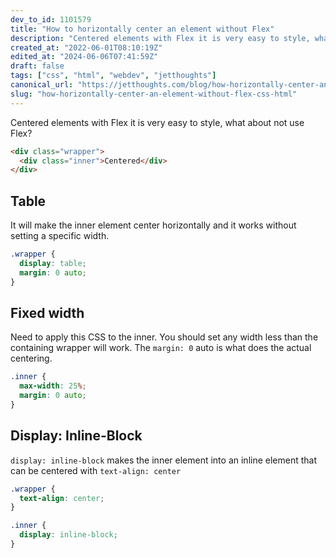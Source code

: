 ```yaml
---
dev_to_id: 1101579
title: "How to horizontally center an element without Flex"
description: "Centered elements with Flex it is very easy to style, what about not use Flex?    &lt;div..."
created_at: "2022-06-01T08:10:19Z"
edited_at: "2024-06-06T07:41:59Z"
draft: false
tags: ["css", "html", "webdev", "jetthoughts"]
canonical_url: "https://jetthoughts.com/blog/how-horizontally-center-an-element-without-flex-css-html"
slug: "how-horizontally-center-an-element-without-flex-css-html"
---
```

Centered elements with Flex it is very easy to style, what about not use Flex?
```html
<div class="wrapper">
  <div class="inner">Centered</div>
</div>
```

## Table
It will make the inner element center horizontally and it works without setting a specific width.
```css
.wrapper {
  display: table;
  margin: 0 auto;
}
```

## Fixed width
Need to apply this CSS to the inner. You should set any width less than the containing wrapper will work. The `margin: 0` auto is what does the actual centering.
```css
.inner {
  max-width: 25%;
  margin: 0 auto;
}
```

## Display: Inline-Block
`display: inline-block` makes the inner element into an inline element that can be centered with `text-align: center`
```css
.wrapper {
  text-align: center;
}

.inner {
  display: inline-block;
}
```
